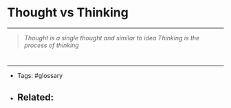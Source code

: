 # **Thought vs Thinking**

---
>*Thought is a single thought and similar to idea*
>*Thinking is the process of thinking*



# 

---

- Tags: #glossary

- Related:
	- 
